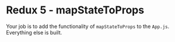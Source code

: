 # Redux 5 - mapStateToProps

Your job is to add the functionality of `mapStateToProps` to the `App.js`. Everything else is built.